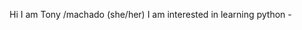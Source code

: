 Hi I am Tony /machado (she/her)
I am interested in learning python - 
<!---
SGTMACHA/SGTMACHA is a ✨ special ✨ repository because its `README.md` (this file) appears on your GitHub profile.
You can click the Preview link to take a look at your changes.
--->
